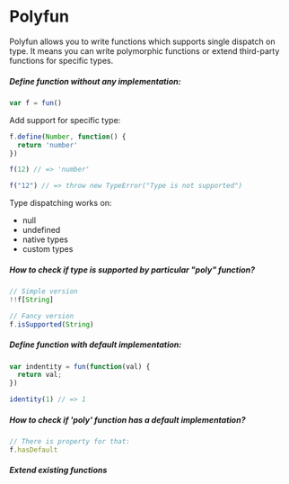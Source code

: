 # Polyfun

Polyfun allows you to write functions which supports single dispatch on type.
It means you can write polymorphic functions or extend third-party functions for specific types.

##### Define function without any implementation:

``` js
var f = fun()
```

Add support for specific type:

``` js
f.define(Number, function() {
  return 'number'
})

f(12) // => 'number'

f("12") // => throw new TypeError("Type is not supported")
```

Type dispatching works on:

* null
* undefined
* native types
* custom types

##### How to check if type is supported by particular "poly" function?

``` js
// Simple version
!!f[String]

// Fancy version
f.isSupported(String)
```

##### Define function with default implementation:

``` js
var indentity = fun(function(val) {
  return val;
})

identity(1) // => 1
```

##### How to check if 'poly' function has a default implementation?

``` js
// There is property for that:
f.hasDefault
```

##### Extend existing functions
